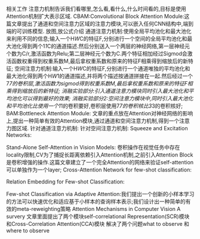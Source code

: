 相关工作
注意力机制告诉我们看哪里,怎么看,看什么,什么时间看的,目标是使用Attention机制扩大表示区域.
CBAM:Convolutional Block Attention Module:这篇文章提出了通道和空间注意力区域的注意力模块,可以嵌入任何CNN结构中,端到端的可训练模型.
放图,放公式介绍
通道注意力机制:使用全局平均池化和最大池化来利用不同的信息;输入一个H*W*C的特征F,分别进行一个空间的全局平均池化和最大池化得到两个1*1*C的通道描述.然后分别送入一个两层的神经网络,第一层神经元个数为C/r,激活函数为Relu;第二层神经元个数为C.两个特征相加经过Sigmod会激活函数权重得到权重系数M,最后拿权重系数和原来的特征F相乘得到缩放后的新特征;
空间注意力机制:输入一个H*W*C的特征F,分别进行一个通道唯独的平均池化和最大池化得到两个H*W*1的通道描述,并将两个描述按通道拼接在一起.然后经过一个7*7的卷积层,激活函数为sigmod得到权重系数M,最后拿权重系数和原来的特征F相乘得到缩放后的新特征;
消融实验部分:引入通道注意力模块同时引入最大池化和平均池化可以得到最好的效果;
消融实验部分2:空间注意力模块中,同时引入最大池化和平均池化比使用一个1*1的卷积要好,卷积层使用7*7的卷积核比3*3的卷积核好;
BAM:Bottleneck Attention Module:
文章的重点放在Attention对神经网络的影响上,提出一种简单有效的Attention模块,通过通道和空间注意力机制,得到一个注意力图区域.
针对通道注意力机制:
针对空间注意力机制:
Squeeze and Excitation Networks:

Stand-Alone Self-Attention in Vision Models:
卷积操作在视觉任务中存在locality限制,CV为了捕捉长距离依赖引入Attention机制,之前引入Attention Block是卷积增强的操作.这篇文章建立了一个完全Attention的网络来验证self-attention可以单独作为一个layer;
Cross-Attention Network for few-shot classification:

Relation Embedding for Few-shot Classification:

Few-shot Classification via Adaptive Attention:我们提出一个创新的小样本学习的方法可以快速优化和适应基于小样本的查询样本表示;我们设计出一种简单的有效的meta-reweighting策略
Attention Mechanisms in Computer Vision A survery
文章里面提出了两个模块self-correlational Representation(SCR)模块和Cross-Correlation Attention(CCA)模块
解决了两个问题what to observe 和where to observe
